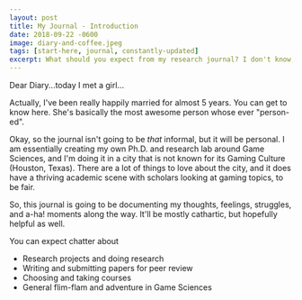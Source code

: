 ```yaml
---
layout: post
title: My Journal - Introduction
date: 2018-09-22 -0600
image: diary-and-coffee.jpeg
tags: [start-here, journal, constantly-updated]
excerpt: What should you expect from my research journal? I don't know, either.
---
```


Dear Diary...today I met a girl...

Actually, I've been really happily married for almost 5 years. You can get to know here. 
She's basically the most awesome person whose ever "person-ed".

Okay, so the journal isn't going to be *that* informal, but it will be personal.
I am essentially creating my own Ph.D. and research lab around Game Sciences, and I'm doing it in a city that is not known for its Gaming Culture (Houston, Texas).
There are a lot of things to love about the city, and it does have a thriving academic scene with scholars looking at gaming topics, to be fair.

So, this journal is going to be documenting my thoughts, feelings, struggles, and a-ha! moments along the way. 
It'll be mostly cathartic, but hopefully helpful as well.

You can expect chatter about
- Research projects and doing research
- Writing and submitting papers for peer review
- Choosing and taking courses
- General flim-flam and adventure in Game Sciences
